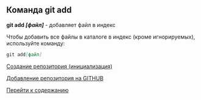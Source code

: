  ## Команда **git add**

 **git add *[файл]*** - добавляет файл в индекс

 Чтобы добавить все файлы в каталоге в индекс (кроме игнорируемых), используйте команду:

 ```md   
 git add[файл]
 ```
[Создание репозитория (инициализация)](Creating_a_repository.md)

[Добавление репозитория на GITHUB](git_repository.md)

[Перейти к содержанию](readme.md)

